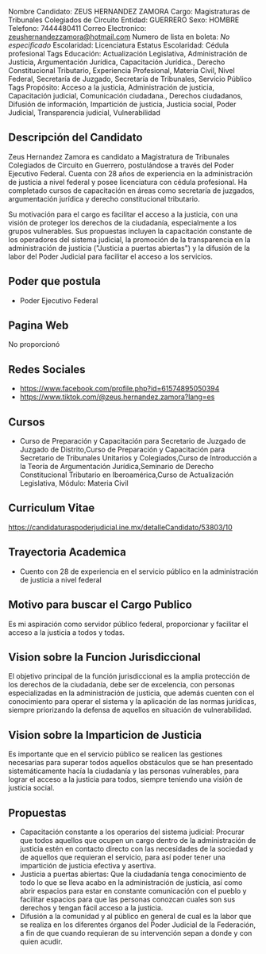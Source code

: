 Nombre Candidato: ZEUS HERNANDEZ ZAMORA
Cargo: Magistraturas de Tribunales Colegiados de Circuito
Entidad: GUERRERO
Sexo: HOMBRE
Telefono: 7444480411
Correo Electronico: zeushernandezzamora@hotmail.com
Numero de lista en boleta: *No especificado*
Escolaridad: Licenciatura
Estatus Escolaridad: Cédula profesional
Tags Educación: Actualización Legislativa, Administración de Justicia, Argumentación Jurídica, Capacitación Jurídica., Derecho Constitucional Tributario, Experiencia Profesional, Materia Civil, Nivel Federal, Secretaría de Juzgado, Secretaría de Tribunales, Servicio Público
Tags Propósito: Acceso a la justicia, Administración de justicia, Capacitación judicial, Comunicación ciudadana., Derechos ciudadanos, Difusión de información, Impartición de justicia, Justicia social, Poder Judicial, Transparencia judicial, Vulnerabilidad


## Descripción del Candidato 

Zeus Hernandez Zamora es candidato a Magistratura de Tribunales Colegiados de Circuito en Guerrero, postulándose a través del Poder Ejecutivo Federal. Cuenta con 28 años de experiencia en la administración de justicia a nivel federal y posee licenciatura con cédula profesional. Ha completado cursos de capacitación en áreas como secretaría de juzgados, argumentación jurídica y derecho constitucional tributario.

Su motivación para el cargo es facilitar el acceso a la justicia, con una visión de proteger los derechos de la ciudadanía, especialmente a los grupos vulnerables. Sus propuestas incluyen la capacitación constante de los operadores del sistema judicial, la promoción de la transparencia en la administración de justicia ("Justicia a puertas abiertas") y la difusión de la labor del Poder Judicial para facilitar el acceso a los servicios.


## Poder que postula

- Poder Ejecutivo Federal


## Pagina Web

No proporcionó


## Redes Sociales

- https://www.facebook.com/profile.php?id=61574895050394
- https://www.tiktok.com/@zeus.hernandez.zamora?lang=es


## Cursos

- Curso de Preparación y Capacitación para Secretario de Juzgado de Juzgado de Distrito,Curso de Preparación y Capacitación para Secretario de Tribunales Unitarios y Colegiados,Curso de Introducción a la Teoría de Argumentación Jurídica,Seminario de Derecho Constitucional Tributario en Iberoamérica,Curso de Actualización Legislativa, Módulo: Materia Civil


## Curriculum Vitae

https://candidaturaspoderjudicial.ine.mx/detalleCandidato/53803/10


## Trayectoria Academica

- Cuento con 28 de experiencia en el servicio público en la administración de justicia a nivel federal


## Motivo para buscar el Cargo Publico

Es mi aspiración como servidor público federal, proporcionar y facilitar el acceso a la justicia a todos y todas.


## Vision sobre la Funcion Jurisdiccional

El objetivo principal de la función jurisdiccional es la amplia protección de los derechos de la ciudadanía, debe ser de excelencia, con personas especializadas en la administración de justicia, que además cuenten con el conocimiento para operar el sistema y la aplicación de las normas jurídicas, siempre priorizando la defensa de aquellos en situación de vulnerabilidad.


## Vision sobre la Imparticion de Justicia

Es importante que en el servicio público se realicen las gestiones necesarias para superar todos aquellos obstáculos que se han presentado sistemáticamente hacía la ciudadanía y las personas vulnerables, para lograr el acceso a la justicia para todos, siempre teniendo una visión de justicia social.


## Propuestas

- Capacitación constante a los operarios del sistema judicial: Procurar que todos aquellos que ocupen un cargo dentro de la administración de justicia estén en contacto directo con las necesidades de la sociedad y de aquellos que requieran el servicio, para así poder tener una impartición de justicia efectiva y asertiva.
- Justicia a puertas abiertas: Que la ciudadanía tenga conocimiento de todo lo que se lleva acabo en la administración de justicia, así como abrir espacios para estar en constante comunicación con el pueblo y facilitar espacios para que las personas conozcan cuales son sus derechos y tengan fácil acceso a la justicia.
- Difusión a la comunidad y al público en general de cual es la labor que se realiza en los diferentes órganos del Poder Judicial de la Federación, a fin de que cuando requieran de su intervención sepan a donde y con quien acudir.

